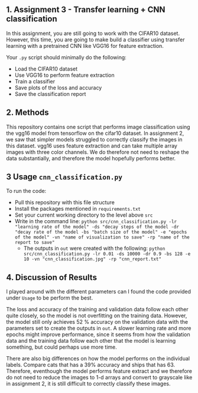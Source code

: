 ## 1. Assignment 3 - Transfer learning + CNN classification
In this assignment, you are still going to work with the CIFAR10 dataset. However, this time, you are going to make build a classifier using transfer learning with a pretrained CNN like VGG16 for feature extraction. 

Your ```.py``` script should minimally do the following:

- Load the CIFAR10 dataset
- Use VGG16 to perform feature extraction
- Train a classifier 
- Save plots of the loss and accuracy 
- Save the classification report

## 2. Methods
This repository contains one script that performs image classification using the vgg16 model from tensorflow on the cifar10 dataset. In assignment 2, we saw that simpler models struggled to correctly classify the images in this dataset. vgg16 uses feature extraction and can take multiple array images with three color channels. We do therefore not need to reshape the data substantially, and therefore the model hopefully performs better.

## 3 Usage ```cnn_classification.py``` 
To run the code:
- Pull this repository with this file structure
- Install the packages mentioned in ```requirements.txt```
- Set your current working directory to the level above ```src```
- Write in the command line: ```python src/cnn_classification.py -lr "learning rate of the model" -ds "decay steps of the model -dr "decay rate of the model -bs "batch size of the model" -e "epochs of the model" -vn "name of visualization to save" -rp "name of the report to save"```
  - The outputs in ```out``` were created with the following: ```python src/cnn_classification.py -lr 0.01 -ds 10000 -dr 0.9 -bs 128 -e 10 -vn "cnn_classification.jpg" -rp "cnn_report.txt"```

## 4. Discussion of Results
I played around with the different parameters can I found the code provided under ```Usage``` to be perform the best. 

The loss and accuracy of the training and validation data follow each other quite closely, so the model is not overfitting on the training data. However, the model still only achieves 52 % accuracy on the validation data with the parameters set to create the outputs in ```out```. A slower learning rate and more epochs might improve performance, since it seems from how the validation data and the training data follow each other that the model is learning something, but could perhaps use more time. 

There are also big differences on how the model performs on the individual labels. Compare cats that has a 39% accuracy and ships that has 63. Therefore, eventhough the model performs feature extract and we therefore do not need to reduce the images to 1-d arrays and convert to grayscale like in assignment 2, it is still difficult to correctly classify these images.
